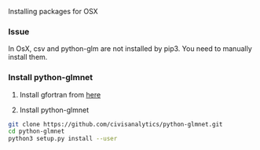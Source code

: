 Installing packages for OSX

### Issue
In OsX, csv and python-glm are not installed by pip3.
You need to manually install them.

### Install python-glmnet

1. Install gfortran from [here](http://gcc.gnu.org/wiki/GFortranBinaries#MacOS)

2. Install python-glmnet

```bash
git clone https://github.com/civisanalytics/python-glmnet.git
cd python-glmnet
python3 setup.py install --user
```

